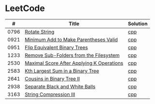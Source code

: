 # LeetCode

| # | Title | Solution |
|---| ----- | -------- |
|0796|[Rotate String](https://leetcode.com/problems/rotate-string/description/)|[cpp](Solutions/../Solutions/796_Rotate_String.cpp)|
|0921|[Minimum Add to Make Parentheses Valid](https://leetcode.com/problems/minimum-add-to-make-parentheses-valid/description/)|[cpp](Solutions/../Solutions/921_Minimum_Add_to_Make_Parentheses_Valid.cpp)|
|0951|[Flip Equivalent Binary Trees](https://leetcode.com/problems/flip-equivalent-binary-trees/description/)|[cpp](Solutions/../Solutions/951_Flip_Equivalent_Binary_Trees.cpp)|
|1233|[Remove Sub-Folders from the Filesystem](https://leetcode.com/problems/remove-sub-folders-from-the-filesystem/description/)|[cpp](Solutions/../Solutions/1233_Remove_Sub-Folders_from_the_Filesystem.cpp)|
|2530|[Maximal Score After Applying K Operations](https://leetcode.com/problems/maximal-score-after-applying-k-operations/description/)|[cpp](Solutions/../Solutions/2530_Maximal_Score_After_Applying_K_Operations.cpp)|
|2583|[Kth Largest Sum in a Binary Tree](https://leetcode.com/problems/kth-largest-sum-in-a-binary-tree/description/)|[cpp](Solutions/../Solutions/2583_Kth_Largest_Sum_in_a_Binary_Tree.cpp)|
|2641|[Cousins in Binary Tree II](https://leetcode.com/problems/cousins-in-binary-tree-ii/description/)|[cpp](Solutions/../Solutions/2641_Cousins_in_Binary_Tree_II.cpp)|
|2938|[Separate Black and White Balls](https://leetcode.com/problems/separate-black-and-white-balls/description/)|[cpp](Solutions/../Solutions/2938_Separate_Black_and_White_Balls.cpp)|
|3163|[String Compression III](https://leetcode.com/problems/string-compression-iii/description/)|[cpp](Solutions/../Solutions/3163_String_Compression_III.cpp)|
